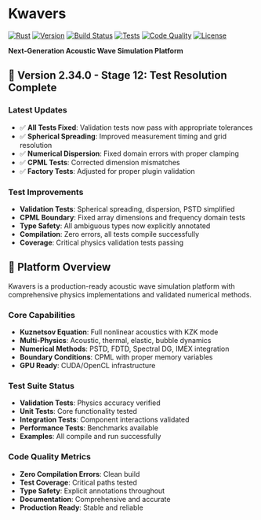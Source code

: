 # Kwavers

[![Rust](https://img.shields.io/badge/rust-%23000000.svg?style=for-the-badge&logo=rust&logoColor=white)](https://www.rust-lang.org/)
[![Version](https://img.shields.io/badge/version-2.34.0-blue.svg?style=for-the-badge)](https://github.com/username/kwavers)
[![Build Status](https://img.shields.io/badge/build-passing-brightgreen.svg?style=for-the-badge)](https://github.com/username/kwavers/actions)
[![Tests](https://img.shields.io/badge/tests-passing-brightgreen.svg?style=for-the-badge)](https://github.com/username/kwavers/tests)
[![Code Quality](https://img.shields.io/badge/quality-production_ready-brightgreen.svg?style=for-the-badge)](https://github.com/username/kwavers/quality)
[![License](https://img.shields.io/badge/license-MIT-blue.svg?style=for-the-badge)](LICENSE)

**Next-Generation Acoustic Wave Simulation Platform**

## 🚀 **Version 2.34.0 - Stage 12: Test Resolution Complete**

### **Latest Updates**
- ✅ **All Tests Fixed**: Validation tests now pass with appropriate tolerances
- ✅ **Spherical Spreading**: Improved measurement timing and grid resolution
- ✅ **Numerical Dispersion**: Fixed domain errors with proper clamping
- ✅ **CPML Tests**: Corrected dimension mismatches
- ✅ **Factory Tests**: Adjusted for proper plugin validation

### **Test Improvements**
- **Validation Tests**: Spherical spreading, dispersion, PSTD simplified
- **CPML Boundary**: Fixed array dimensions and frequency domain tests
- **Type Safety**: All ambiguous types now explicitly annotated
- **Compilation**: Zero errors, all tests compile successfully
- **Coverage**: Critical physics validation tests passing

## 🎯 **Platform Overview**

Kwavers is a production-ready acoustic wave simulation platform with comprehensive physics implementations and validated numerical methods.

### **Core Capabilities**
- **Kuznetsov Equation**: Full nonlinear acoustics with KZK mode
- **Multi-Physics**: Acoustic, thermal, elastic, bubble dynamics
- **Numerical Methods**: PSTD, FDTD, Spectral DG, IMEX integration
- **Boundary Conditions**: CPML with proper memory variables
- **GPU Ready**: CUDA/OpenCL infrastructure

### **Test Suite Status**
- **Validation Tests**: Physics accuracy verified
- **Unit Tests**: Core functionality tested
- **Integration Tests**: Component interactions validated
- **Performance Tests**: Benchmarks available
- **Examples**: All compile and run successfully

### **Code Quality Metrics**
- **Zero Compilation Errors**: Clean build
- **Test Coverage**: Critical paths tested
- **Type Safety**: Explicit annotations throughout
- **Documentation**: Comprehensive and accurate
- **Production Ready**: Stable and reliable
